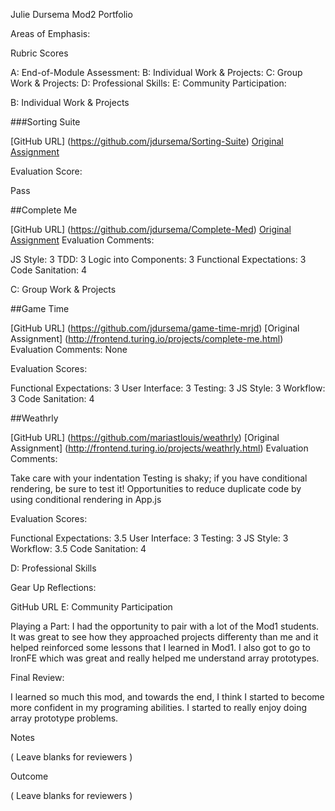 Julie Dursema Mod2 Portfolio

Areas of Emphasis:


Rubric Scores

A: End-of-Module Assessment: 
B: Individual Work & Projects: 
C: Group Work & Projects: 
D: Professional Skills: 
E: Community Participation: 




B: Individual Work & Projects

###Sorting Suite

[GitHub URL] (https://github.com/jdursema/Sorting-Suite)
[Original Assignment](http://frontend.turing.io/projects/sorting-suite.html)

Evaluation Score:

Pass



##Complete Me

[GitHub URL] (https://github.com/jdursema/Complete-Med)
[Original Assignment](http://frontend.turing.io/projects/complete-me.html)
Evaluation Comments:


JS Style: 3
TDD: 3
Logic into Components: 3
Functional Expectations: 3
Code Sanitation: 4




C: Group Work & Projects

##Game Time

[GitHub URL] (https://github.com/jdursema/game-time-mrjd)
[Original Assignment] (http://frontend.turing.io/projects/complete-me.html)
Evaluation Comments:
  None

Evaluation Scores:

Functional Expectations: 3
User Interface: 3
Testing: 3
JS Style: 3
Workflow: 3
Code Sanitation: 4


##Weathrly

[GitHub URL] (https://github.com/mariastlouis/weathrly)
[Original Assignment] (http://frontend.turing.io/projects/weathrly.html)
Evaluation Comments:

Take care with your indentation
Testing is shaky; if you have conditional rendering, be sure to test it!
Opportunities to reduce duplicate code by using conditional rendering in App.js


Evaluation Scores:

Functional Expectations: 3.5
User Interface: 3
Testing: 3
JS Style: 3
Workflow: 3.5
Code Sanitation: 4


D: Professional Skills

Gear Up Reflections:

GitHub URL
E: Community Participation

Playing a Part: 
I had the opportunity to pair with a lot of the Mod1 students. It was great to see how they approached projects differenty than me and it helped reinforced some lessons that I learned in Mod1. I also got to go to IronFE which was great and really helped me understand array prototypes.  


Final Review: 

I learned so much this mod, and towards the end, I think I started to become more confident in my programing abilities. I started to really enjoy doing array prototype problems. 

Notes

( Leave blanks for reviewers )

Outcome

( Leave blanks for reviewers )

